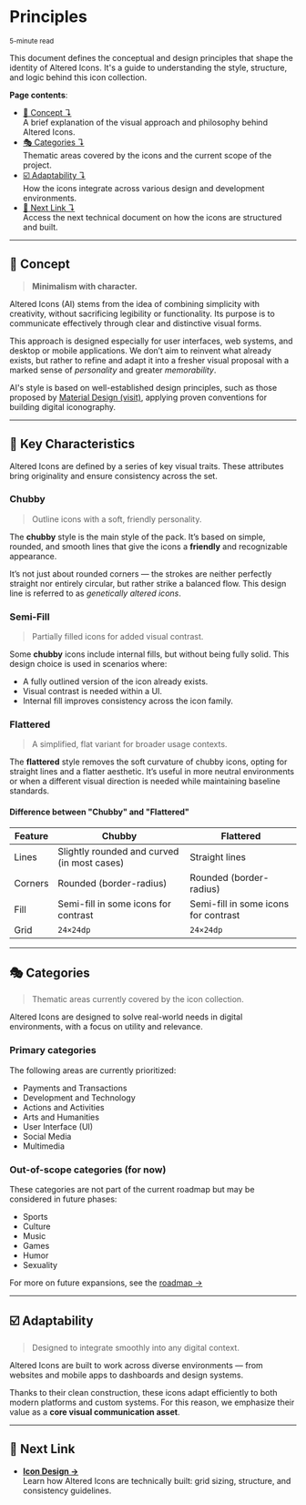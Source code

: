 # Principles

<sub>5-minute read</sub>

This document defines the conceptual and design principles that shape the identity of Altered Icons. It's a guide to understanding the style, structure, and logic behind this icon collection.

**Page contents**:

+ [🗿 Concept ↴](#-concept)  
   A brief explanation of the visual approach and philosophy behind Altered Icons.
+ [🎭 Categories ↴](#-categories)  
   Thematic areas covered by the icons and the current scope of the project.
+ [☑️ Adaptability ↴](#-adaptability)  
   How the icons integrate across various design and development environments.
+ [📍 Next Link ↴](#-next-link)  
   Access the next technical document on how the icons are structured and built.

---

## 🗿 Concept

> **Minimalism with character.**

Altered Icons (AI) stems from the idea of combining simplicity with creativity, without sacrificing legibility or functionality. Its purpose is to communicate effectively through clear and distinctive visual forms.

This approach is designed especially for user interfaces, web systems, and desktop or mobile applications. We don’t aim to reinvent what already exists, but rather to refine and adapt it into a fresher visual proposal with a marked sense of *personality* and greater *memorability*.

AI's style is based on well-established design principles, such as those proposed by [Material Design (visit)](https://m2.material.io/design/iconography/system-icons.html), applying proven conventions for building digital iconography.

<!-- IMAGE: visual diagram of the concept, e.g., style comparison icon -->

---

## 💭 Key Characteristics

Altered Icons are defined by a series of key visual traits. These attributes bring originality and ensure consistency across the set.

### Chubby

> Outline icons with a soft, friendly personality.

The **chubby** style is the main style of the pack. It’s based on simple, rounded, and smooth lines that give the icons a **friendly** and recognizable appearance.

It’s not just about rounded corners — the strokes are neither perfectly straight nor entirely circular, but rather strike a balanced flow. This design line is referred to as *genetically altered icons*.

<!-- [IMAGE: chubby icon vs traditional icon]() -->

### Semi-Fill

> Partially filled icons for added visual contrast.

Some **chubby** icons include internal fills, but without being fully solid. This design choice is used in scenarios where:

+ A fully outlined version of the icon already exists.
+ Visual contrast is needed within a UI.
+ Internal fill improves consistency across the icon family.

<!-- ![IMAGE: semi-fill icon]() -->

### Flattered

> A simplified, flat variant for broader usage contexts.

The **flattered** style removes the soft curvature of chubby icons, opting for straight lines and a flatter aesthetic. It’s useful in more neutral environments or when a different visual direction is needed while maintaining baseline standards.

#### Difference between "Chubby" and "Flattered"

| Feature       | Chubby                                                       | Flattered                                         |
| ------------- | ------------------------------------------------------------ | ------------------------------------------------ |
| Lines         | Slightly rounded and curved (in most cases)                 | Straight lines                                   |
| Corners       | Rounded (border-radius)                                     | Rounded (border-radius)                          |
| Fill          | Semi-fill in some icons for contrast                        | Semi-fill in some icons for contrast             |
| Grid          | `24×24dp`                                                   | `24×24dp`                                        |

---

## 🎭 Categories

> Thematic areas currently covered by the icon collection.

Altered Icons are designed to solve real-world needs in digital environments, with a focus on utility and relevance.

### Primary categories

The following areas are currently prioritized:

- Payments and Transactions  
- Development and Technology  
- Actions and Activities  
- Arts and Humanities  
- User Interface (UI)  
- Social Media  
- Multimedia  

### Out-of-scope categories (for now)

These categories are not part of the current roadmap but may be considered in future phases:

- Sports  
- Culture  
- Music  
- Games  
- Humor  
- Sexuality  

For more on future expansions, see the [roadmap →](../../ROADMAP.md)

---

## ☑️ Adaptability

> Designed to integrate smoothly into any digital context.

Altered Icons are built to work across diverse environments — from websites and mobile apps to dashboards and design systems.

Thanks to their clean construction, these icons adapt efficiently to both modern platforms and custom systems. For this reason, we emphasize their value as a **core visual communication asset**.

<!-- ![IMAGE: icon gallery in different UI contexts]() -->

---

## 📍 Next Link

+ **[Icon Design →](./02_design.md)**  
   Learn how Altered Icons are technically built: grid sizing, structure, and consistency guidelines.